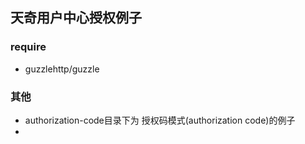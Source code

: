 ## 天奇用户中心授权例子

### require
+ guzzlehttp/guzzle


### 其他
+ authorization-code目录下为 授权码模式(authorization code)的例子
+